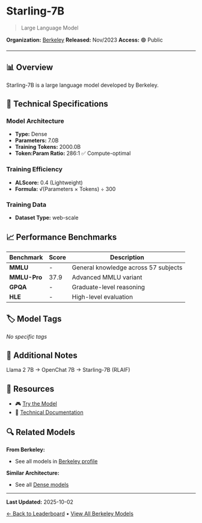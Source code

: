 # Starling-7B

> Large Language Model

**Organization:** [Berkeley](../../labs/berkeley.md)
**Released:** Nov/2023
**Access:** 🟢 Public

---

## 📊 Overview

Starling-7B is a large language model developed by Berkeley.

## 🔧 Technical Specifications

### Model Architecture
- **Type:** Dense
- **Parameters:** 7.0B
- **Training Tokens:** 2000.0B
- **Token:Param Ratio:** 286:1 ✅ Compute-optimal

### Training Efficiency
- **ALScore:** 0.4 (Lightweight)
- **Formula:** √(Parameters × Tokens) ÷ 300

### Training Data
- **Dataset Type:** web-scale

## 📈 Performance Benchmarks

| Benchmark | Score | Description |
|-----------|-------|-------------|
| **MMLU** | - | General knowledge across 57 subjects |
| **MMLU-Pro** | 37.9 | Advanced MMLU variant |
| **GPQA** | - | Graduate-level reasoning |
| **HLE** | - | High-level evaluation |

## 🏷️ Model Tags

_No specific tags_

## 📝 Additional Notes

Llama 2 7B -> OpenChat 7B -> Starling-7B (RLAIF)

## 🔗 Resources

- 🎮 [Try the Model](https://huggingface.co/berkeley-nest/Starling-LM-7B-alpha)
- 📄 [Technical Documentation](https://starling.cs.berkeley.edu/)

## 🔍 Related Models

**From Berkeley:**
- See all models in [Berkeley profile](../../labs/berkeley.md)

**Similar Architecture:**
- See all [Dense models](../../architectures/dense.md)

---

**Last Updated:** 2025-10-02

[← Back to Leaderboard](../../README.md) • [View All Berkeley Models](../../labs/berkeley.md)
